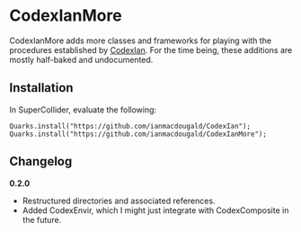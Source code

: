 # CodexIanMore

CodexIanMore adds more classes and frameworks for playing with the procedures established by [CodexIan](https://github.com/ianmacdougald/CodexIan). For the time being, these additions are mostly half-baked and undocumented.

## Installation

In SuperCollider, evaluate the following: 

~~~~
Quarks.install("https://github.com/ianmacdougald/CodexIan"); 
Quarks.install("https://github.com/ianmacdougald/CodexIanMore");
~~~~

## Changelog

**0.2.0**
* Restructured directories and associated references. 
* Added CodexEnvir, which I might just integrate with CodexComposite in the future.
